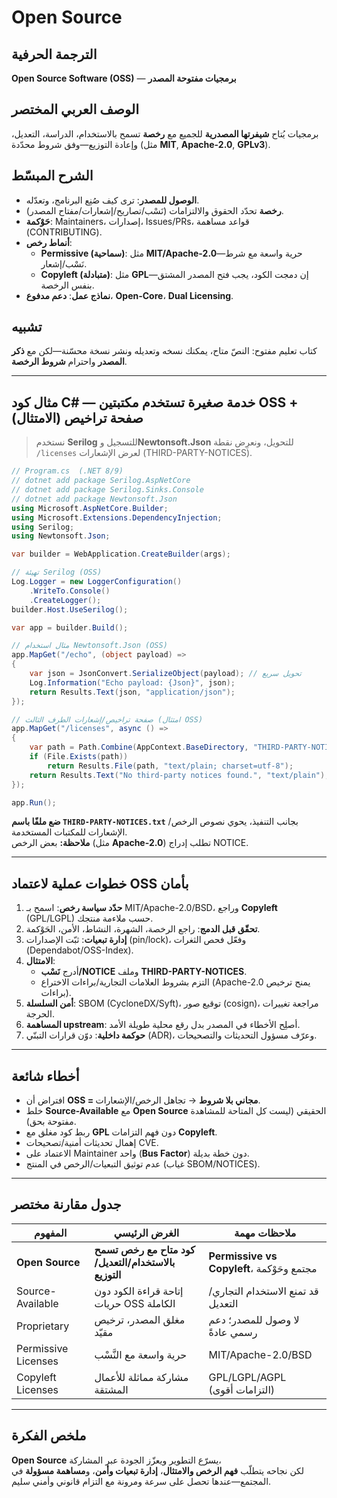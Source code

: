# **Open Source**

## الترجمة الحرفية  
**Open Source Software (OSS)** — **برمجيات مفتوحة المصدر**

## الوصف العربي المختصر  
برمجيات يُتاح **شيفرتها المصدرية** للجميع مع **رخصة** تسمح بالاستخدام، الدراسة، التعديل، وإعادة التوزيع—وفق شروط محدّدة (مثل **MIT**, **Apache-2.0**, **GPLv3**).

## الشرح المبسّط  
- **الوصول للمصدر**: ترى كيف صُنِع البرنامج، وتعدّله.  
- **رخصة** تحدّد الحقوق والالتزامات (نَسْب/تصاريح/إشعارات/مفتاح المصدر).  
- **حَوْكمة**: Maintainers، إصدارات، Issues/PRs، قواعد مساهمة (CONTRIBUTING).  
- **أنماط رخص**:
  - **Permissive (سماحية)**: مثل **MIT/Apache-2.0**—حرية واسعة مع شرط نَسْب/إشعار.  
  - **Copyleft (متبادلة)**: مثل **GPL**—إن دمجت الكود، يجب فتح المصدر المشتق بنفس الرخصة.  
- **نماذج عمل**: **دعم مدفوع**، **Open-Core**، **Dual Licensing**.

## تشبيه  
كتاب تعليم مفتوح: النصّ متاح، يمكنك نسخه وتعديله ونشر نسخة محسّنة—لكن مع **ذكر المصدر** واحترام **شروط الرخصة**.

---

## مثال كود C# — خدمة صغيرة تستخدم مكتبتين OSS + صفحة تراخيص (الامتثال)

> نستخدم **Serilog** للتسجيل و**Newtonsoft.Json** للتحويل، ونعرِض نقطة `/licenses` لعرض الإشعارات (THIRD-PARTY-NOTICES).

```csharp
// Program.cs  (.NET 8/9)
// dotnet add package Serilog.AspNetCore
// dotnet add package Serilog.Sinks.Console
// dotnet add package Newtonsoft.Json
using Microsoft.AspNetCore.Builder;
using Microsoft.Extensions.DependencyInjection;
using Serilog;
using Newtonsoft.Json;

var builder = WebApplication.CreateBuilder(args);

// تهيئة Serilog (OSS)
Log.Logger = new LoggerConfiguration()
    .WriteTo.Console()
    .CreateLogger();
builder.Host.UseSerilog();

var app = builder.Build();

// مثال استخدام Newtonsoft.Json (OSS)
app.MapGet("/echo", (object payload) =>
{
    var json = JsonConvert.SerializeObject(payload); // تحويل سريع
    Log.Information("Echo payload: {Json}", json);
    return Results.Text(json, "application/json");
});

// صفحة تراخيص/إشعارات الطرف الثالث (امتثال OSS)
app.MapGet("/licenses", async () =>
{
    var path = Path.Combine(AppContext.BaseDirectory, "THIRD-PARTY-NOTICES.txt");
    if (File.Exists(path))
        return Results.File(path, "text/plain; charset=utf-8");
    return Results.Text("No third-party notices found.", "text/plain");
});

app.Run();
```

**ضع ملفًا باسم `THIRD-PARTY-NOTICES.txt`** بجانب التنفيذ، يحوي نصوص الرخص/الإشعارات للمكتبات المستخدمة.  
**ملاحظة:** بعض الرخص (مثل **Apache-2.0**) تطلب إدراج NOTICE.

---

## خطوات عملية لاعتماد OSS بأمان
1. **حدّد سياسة رخص**: اسمح بـ MIT/Apache-2.0/BSD، وراجع **Copyleft** (GPL/LGPL) حسب ملاءمة منتجك.  
2. **تحقّق قبل الدمج**: راجع الرخصة، الشهرة، النشاط، الأمن، الحَوْكمة.  
3. **إدارة تبعيات**: ثبّت الإصدارات (pin/lock)، وفعّل فحص الثغرات (Dependabot/OSS-Index).  
4. **الامتثال**:  
   - أدرج **نَسْب/NOTICE** وملف **THIRD-PARTY-NOTICES**.  
   - التزم بشروط العلامات التجارية/براءات الاختراع (Apache-2.0 يمنح ترخيص براءات).  
5. **أمن السلسلة**: SBOM (CycloneDX/Syft)، توقيع صور (cosign)، مراجعة تغييرات الحرجة.  
6. **المساهمة upstream**: أصلِح الأخطاء في المصدر بدل رقع محلية طويلة الأمد.  
7. **حوكمة داخلية**: دوّن قرارات التبنّي (ADR)، وعرّف مسؤول التحديثات والتصحيحات.

---

## أخطاء شائعة
- افتراض أن **OSS = مجاني بلا شروط** → تجاهل الرخص/الإشعارات.  
- خلط **Source-Available** مع **Open Source** الحقيقي (ليست كل المتاحة للمشاهدة مفتوحة بحق).  
- ربط كود مغلق مع **GPL** دون فهم التزامات **Copyleft**.  
- إهمال تحديثات أمنية/تصحيحات CVE.  
- الاعتماد على Maintainer واحد (**Bus Factor**) دون خطة بديلة.  
- عدم توثيق التبعيات/الرخص في المنتج (غياب SBOM/NOTICES).

---

## جدول مقارنة مختصر

| المفهوم | الغرض الرئيسي | ملاحظات مهمة |
|---|---|---|
| **Open Source** | **كود متاح مع رخص تسمح بالاستخدام/التعديل/التوزيع** | **Permissive vs Copyleft**، مجتمع وحَوْكمة |
| Source-Available | إتاحة قراءة الكود دون حريات OSS الكاملة | قد تمنع الاستخدام التجاري/التعديل |
| Proprietary | مغلق المصدر، ترخيص مقيّد | لا وصول للمصدر؛ دعم رسمي عادةً |
| Permissive Licenses | حرية واسعة مع النَّسْب | MIT/Apache-2.0/BSD |
| Copyleft Licenses | مشاركة مماثلة للأعمال المشتقة | GPL/LGPL/AGPL (التزامات أقوى) |

---

## ملخص الفكرة  
**Open Source** يسرّع التطوير ويعزّز الجودة عبر المشاركة،  
لكن نجاحه يتطلّب **فهم الرخص والامتثال**، **إدارة تبعيات وأمن**، و**مساهمة مسؤولة** في المجتمع—عندها تحصل على سرعة ومرونة مع التزام قانوني وأمني سليم.
